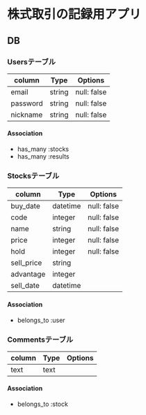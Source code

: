 # 株式取引の記録用アプリ
## DB
### Usersテーブル 
|column|Type|Options|
|------|----|-------|
|email|string|null: false|
|password|string|null: false|
|nickname|string|null: false|

#### Association
- has_many :stocks
- has_many :results

### Stocksテーブル 
|column|Type|Options|
|------|----|-------|
|buy_date|datetime|null: false|
|code|integer|null: false|
|name|string|null: false|
|price|integer|null: false|
|hold|integer|null: false|
|sell_price|string||
|advantage|integer||
|sell_date|datetime||

#### Association
- belongs_to :user

### Commentsテーブル 
|column|Type|Options|
|------|----|-------|
|text|text||

#### Association
- belongs_to :stock
